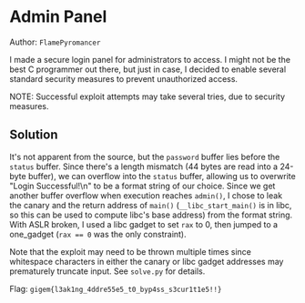 # Admin Panel

Author: `FlamePyromancer`

I made a secure login panel for administrators to access. 
I might not be the best C programmer out there, but just in case, I decided to enable several standard security measures to prevent unauthorized access. 

NOTE: Successful exploit attempts may take several tries, due to security measures.

## Solution

It's not apparent from the source, but the `password` buffer lies before the `status` buffer. Since there's a length mismatch (44 bytes are read into a 24-byte buffer), we can overflow into the `status` buffer, allowing us to overwrite "Login Successful!\n" to be a format string of our choice. Since we get another buffer overflow when execution reaches `admin()`, I chose to leak the canary and the return address of `main()` (`__libc_start_main()` is in libc, so this can be used to compute libc's base address) from the format string. With ASLR broken, I used a libc gadget to set `rax` to 0, then jumped to a one\_gadget (`rax == 0` was the only constraint).

Note that the exploit may need to be thrown multiple times since whitespace characters in either the canary or libc gadget addresses may prematurely truncate input. See `solve.py` for details. 

Flag: `gigem{l3ak1ng_4ddre55e5_t0_byp4ss_s3cur1t1e5!!}`
